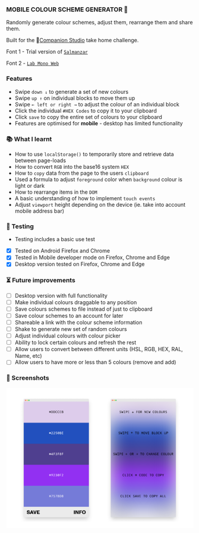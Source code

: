 ### MOBILE COLOUR SCHEME GENERATOR 🌈

Randomly generate colour schemes, adjust them, rearrange them and share them.

Built for the 🦊[Companion Studio](https://www.companion.studio/) take home challenge.

Font 1 - Trial version of [`Salmanzar`](https://www.205.tf/Font/37/salmanazar/)

Font 2 - [`Lab Mono Web`](https://github.com/hatsumatsu/Lab-Mono)

### Features

- Swipe `down ↓` to generate a set of new colours
- Swipe `up ↑` on individual blocks to move them up
- Swipe `← left or right →` to adjust the colour of an individual block
- Click the individual `#HEX Codes` to copy it to your clipboard
- Click `save` to copy the entire set of colours to your clipboard
- Features are optimised for **mobile** - desktop has limited functionality

### 📚 What I learnt

- How to use `localStorage()` to temporarily store and retrieve data between page-loads
- How to convert `RGB` into the base16 system `HEX`
- How to `copy` data from the page to the users `clipboard`
- Used a formula to adjust `foreground` color when `background` colour is light or dark
- How to rearrange items in the `DOM`
- A basic understanding of how to implement `touch events`
- Adjust `viewport` height depending on the device (ie. take into account mobile address bar)

### 🦺 Testing

- Testing includes a basic use test
- [x] Tested on Android Firefox and Chrome
- [x] Tested in Mobile developer mode on Firefox, Chrome and Edge
- [x] Desktop version tested on Firefox, Chrome and Edge

### ⏳ Future improvements

- [ ] Desktop version with full functionality
- [ ] Make individual colours draggable to any position
- [ ] Save colours schemes to file instead of just to clipboard
- [ ] Save colour schemes to an account for later
- [ ] Shareable a link with the colour scheme information
- [ ] Shake to generate new set of random colours
- [ ] Adjust individual colours with colour picker
- [ ] Ability to lock certain colours and refresh the rest
- [ ] Allow users to convert between different units (HSL, RGB, HEX, RAL, Name, etc)
- [ ] Allow users to have more or less than 5 colours (remove and add)

### 👀 Screenshots

![Colour Scheme Generator](images/colour-generator-2.png)
